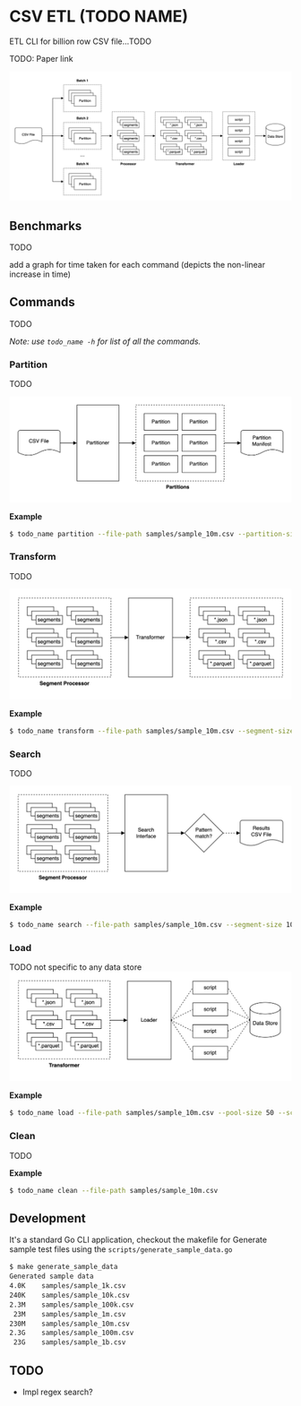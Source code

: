 # CSV ETL (TODO NAME)

ETL CLI for billion row CSV file...TODO

TODO: Paper link

![system](docs/diagrams/system.png)

## Benchmarks
TODO

add a graph for time taken for each command (depicts the non-linear increase in time)

## Commands
TODO

_Note: use `todo_name -h` for list of all the commands._

### Partition
TODO

![partitioner](docs/diagrams/partitioner.png)

**Example**

```sh
$ todo_name partition --file-path samples/sample_10m.csv --partition-size 100000
```

### Transform
TODO

![transformer](docs/diagrams/transformer.png)

**Example**

```sh
$ todo_name transform --file-path samples/sample_10m.csv --segment-size 10000
```

### Search
TODO

![search-interface](docs/diagrams/search-interface.png)

**Example**

```sh
$ todo_name search --file-path samples/sample_10m.csv --segment-size 10000 --pattern abc
```

### Load
TODO
not specific to any data store
![loader](docs/diagrams/loader.png)

**Example**

```sh
$ todo_name load --file-path samples/sample_10m.csv --pool-size 50 --script-path ./scripts/sample_load_script.sh
```

### Clean
TODO

**Example**

```sh
$ todo_name clean --file-path samples/sample_10m.csv
```

## Development

It's a standard Go CLI application, checkout the makefile for
Generate sample test files using the `scripts/generate_sample_data.go`

```sh
$ make generate_sample_data
Generated sample data
4.0K    samples/sample_1k.csv
240K    samples/sample_10k.csv
2.3M    samples/sample_100k.csv
 23M    samples/sample_1m.csv
230M    samples/sample_10m.csv
2.3G    samples/sample_100m.csv
 23G    samples/sample_1b.csv
```

## TODO
- Impl regex search?
